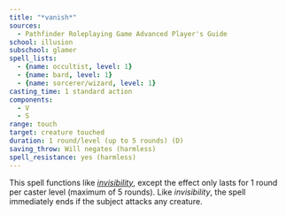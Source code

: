 ```yaml
---
title: "*vanish*"
sources:
  - Pathfinder Roleplaying Game Advanced Player's Guide
school: illusion
subschool: glamer
spell_lists:
  - {name: occultist, level: 1}
  - {name: bard, level: 1}
  - {name: sorcerer/wizard, level: 1}
casting_time: 1 standard action
components:
  - V
  - S
range: touch
target: creature touched
duration: 1 round/level (up to 5 rounds) (D)
saving_throw: Will negates (harmless)
spell_resistance: yes (harmless)
---
```


This spell functions like [*invisibility*](/spells/invisibility/), except the effect only lasts for 1 round per caster level (maximum of 5 rounds). Like *invisibility*, the spell immediately ends if the subject attacks any creature.

